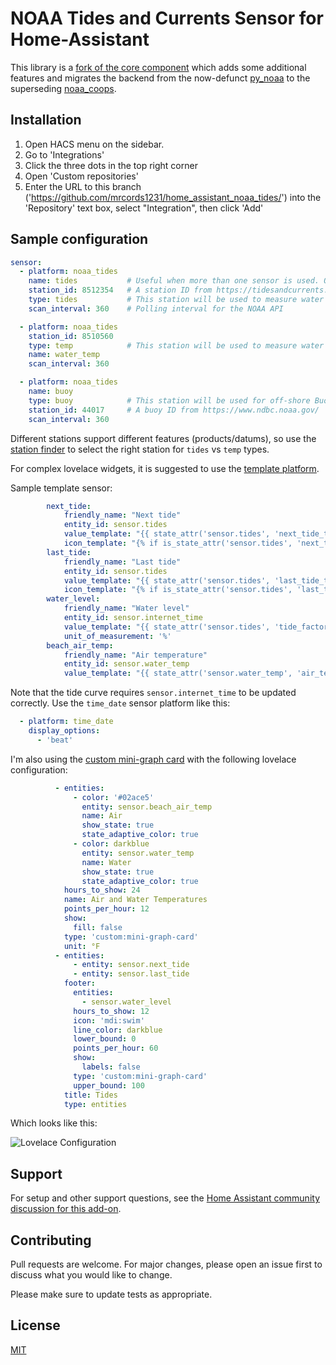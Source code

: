 # NOAA Tides and Currents Sensor for Home-Assistant

This library is a [fork of the core component](https://www.home-assistant.io/integrations/noaa_tides/) which adds some additional features and migrates the backend from the now-defunct [py_noaa](https://github.com/GClunies/py_noaa) to the superseding [noaa_coops](https://github.com/GClunies/noaa_coops).

## Installation

1. Open HACS menu on the sidebar.
2. Go to 'Integrations'
4. Click the three dots in the top right corner
5. Open 'Custom repositories'
6. Enter the URL to this branch ('https://github.com/mrcords1231/home_assistant_noaa_tides/') into the 'Repository' text box, select "Integration", then click 'Add'

## Sample configuration

``` yaml
sensor:
  - platform: noaa_tides
    name: tides           # Useful when more than one sensor is used. Otherwise a name is generated.
    station_id: 8512354   # A station ID from https://tidesandcurrents.noaa.gov/
    type: tides           # This station will be used to measure water level
    scan_interval: 360    # Polling interval for the NOAA API

  - platform: noaa_tides
    station_id: 8510560
    type: temp            # This station will be used to measure water temperature
    name: water_temp
    scan_interval: 360

  - platform: noaa_tides
    name: buoy
    type: buoy            # This station will be used for off-shore Buoy data
    station_id: 44017     # A buoy ID from https://www.ndbc.noaa.gov/
    scan_interval: 360
```

Different stations support different features (products/datums), so use the [station finder](https://tidesandcurrents.noaa.gov/) to select the right station for `tides` vs `temp` types.

For complex lovelace widgets, it is suggested to use the [template platform](https://www.home-assistant.io/integrations/template/).

Sample template sensor:
``` yaml
        next_tide:
            friendly_name: "Next tide"
            entity_id: sensor.tides
            value_template: "{{ state_attr('sensor.tides', 'next_tide_type') }} tide at {{ state_attr('sensor.tides', 'next_tide_time') }}"
            icon_template: "{% if is_state_attr('sensor.tides', 'next_tide_type', 'High') %}mdi:waves{% else %}mdi:wave{% endif %}"
        last_tide:
            friendly_name: "Last tide"
            entity_id: sensor.tides
            value_template: "{{ state_attr('sensor.tides', 'last_tide_type') }} tide at {{ state_attr('sensor.tides', 'last_tide_time') }}"
            icon_template: "{% if is_state_attr('sensor.tides', 'last_tide_type', 'High') %}mdi:waves{% else %}mdi:wave{% endif %}"
        water_level:
            friendly_name: "Water level"
            entity_id: sensor.internet_time
            value_template: "{{ state_attr('sensor.tides', 'tide_factor') }}"
            unit_of_measurement: '%'
        beach_air_temp:
            friendly_name: "Air temperature"
            entity_id: sensor.water_temp
            value_template: "{{ state_attr('sensor.water_temp', 'air_temperature') }}"

```

Note that the tide curve requires `sensor.internet_time` to be updated correctly. Use the `time_date` sensor platform like this:

``` yaml
  - platform: time_date
    display_options:
      - 'beat'
```

I'm also using the [custom mini-graph card](https://github.com/kalkih/mini-graph-card) with the following lovelace configuration:
``` yaml
          - entities:
              - color: '#02ace5'
                entity: sensor.beach_air_temp
                name: Air
                show_state: true
                state_adaptive_color: true
              - color: darkblue
                entity: sensor.water_temp
                name: Water
                show_state: true
                state_adaptive_color: true
            hours_to_show: 24
            name: Air and Water Temperatures
            points_per_hour: 12
            show:
              fill: false
            type: 'custom:mini-graph-card'
            unit: °F
          - entities:
              - entity: sensor.next_tide
              - entity: sensor.last_tide
            footer:
              entities:
                - sensor.water_level
              hours_to_show: 12
              icon: 'mdi:swim'
              line_color: darkblue
              lower_bound: 0
              points_per_hour: 60
              show:
                labels: false
              type: 'custom:mini-graph-card'
              upper_bound: 100
            title: Tides
            type: entities
```

Which looks like this:

![Lovelace Configuration](/noaa_tides_lovelace.png)

## Support

For setup and other support questions, see the [Home Assistant community discussion for this add-on](https://community.home-assistant.io/t/i-made-an-improved-noaa-tides-sensor-for-my-familys-summer-house/203466).

## Contributing
Pull requests are welcome. For major changes, please open an issue first to discuss what you would like to change.

Please make sure to update tests as appropriate.

## License
[MIT](https://choosealicense.com/licenses/mit/)
